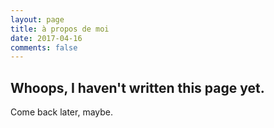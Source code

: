 ```yaml
---
layout: page
title: à propos de moi
date: 2017-04-16
comments: false
---
```

## Whoops, I haven't written this page yet.
Come back later, maybe.

<!-- # はじめまして。
Hey, there. I'm **Veronica**,<br>
a dissatisfied university student caught in an endless pursuit for adventures and all that is aesthetically pleasing.<br>
I have too many hobbies, and not enough time. -->
